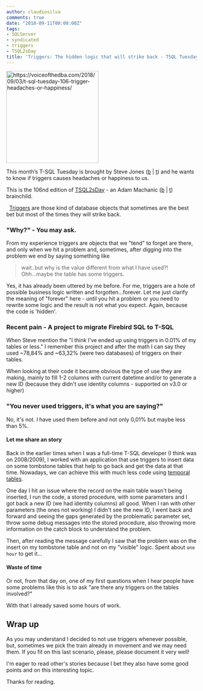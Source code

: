 ```yaml
---
author: claudiosilva
comments: true
date: "2018-09-11T00:00:00Z"
tags:
- SQLServer
- syndicated
- triggers
- TSQL2sDay
title: 'Triggers: The hidden logic that will strike back - TSQL Tuesday #106'
---
```


<a href="https://voiceofthedba.com/2018/09/03/t-sql-tuesday-106-trigger-headaches-or-happiness//"><img src="https://claudioessilva.github.io/img/2017/09/tsql2sday.jpg" alt="https://voiceofthedba.com/2018/09/03/t-sql-tuesday-106-trigger-headaches-or-happiness/" width="244" height="244" class="aligncenter size-full wp-image-599" /></a>

This month’s T-SQL Tuesday is brought by Steve Jones (<a href="https://voiceofthedba.com">b</a> \| <a href="https://twitter.com/way0utwest">t</a>) and he wants to know if triggers causes headaches or happiness to us.

This is the 106nd edition of <a href="http://tsqltuesday.com/">TSQL2sDay</a> - an Adam Machanic (<a href="http://dataeducation.com/blog/">b</a> \| <a href="https://twitter.com/AdamMachanic">t</a>) brainchild.

&nbsp;
<a href="https://docs.microsoft.com/en-us/sql/t-sql/statements/create-trigger-transact-sql">Triggers</a> are those kind of database objects that sometimes are the best bet but most of the times they will strike back.

<h3>"Why?" - You may ask.</h3>

From my experience triggers are objects that we "tend" to forget are there, and only when we hit a problem and, sometimes, after digging into the problem we end by saying something like

<blockquote>wait..but why is the value different from what I have used?! Ohh...maybe the table has some triggers.</blockquote>

Yes, it has already been uttered by me before. For me, triggers are a hole of possible business logic written and forgotten...forever.
Let me just clarify the meaning of "forever" here - until you hit a problem or you need to rewrite some logic and the result is not what you expect. Again, because the code is 'hidden'.

<h3>Recent pain - A project to migrate Firebird SQL to T-SQL</h3>

When Steve mention the "I think I’ve ended up using triggers in 0.01% of my tables or less." I remember this project and after the math I can say they used ~78,84% and ~63,32% (were two databases) of triggers on their tables.

When looking at their code it became obvious the type of use they are making, mainly to fill 1-2 columns with current datetime and/or to generate a new ID (because they didn't use identity columns - supported on v3.0 or higher)

<h3>"You never used triggers, it's what you are saying?"</h3>

No, it's not. I have used them before and not only 0,01% but maybe less than 5%.

<h4>Let me share an story</h4>

Back in the earlier times when I was a full-time T-SQL developer (I think was on 2008/2009), I worked with an application that use triggers to insert data on some tombstone tables that help to go back and get the data at that time.
Nowadays, we can achieve this with much less code using <a href="https://docs.microsoft.com/en-us/sql/relational-databases/tables/temporal-tables">temporal tables</a>.

One day I hit an issue where the record on the main table wasn't being inserted, I run the code, a stored procedure, with some parameters and I got back a new ID (we had identity columns) all good. When I ran with other parameters (the ones not working) I didn't see the new ID, I went back and forward and seeing the gaps generated by the problematic parameter set, throw some debug messages into the stored procedure, also throwing more information on the catch block to understand the problem.

Then, after reading the message carefully I saw that the problem was on the insert on my tombstone table and not on my "visible" logic. Spent about `one hour` to get it...

<h4>Waste of time</h4>

Or not, from that day on, one of my first questions when I hear people have some problems like this is to ask "are there any triggers on the tables involved?"

With that I already saved some hours of work.

<h2>Wrap up</h2>

As you may understand I decided to not use triggers whenever possible, but, sometimes we pick the train already in movement and we may need them.
If you fit on this last scenario, please, please document it very well!

I'm eager to read other's stories because I bet they also have some good points and on this interesting topic.

Thanks for reading.
